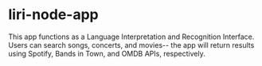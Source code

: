 # liri-node-app

This app functions as a Language Interpretation and Recognition Interface. Users can search songs, concerts, and movies-- the app will return results using Spotify, Bands in Town, and OMDB APIs, respectively.
